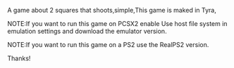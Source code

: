 A game about 2 squares that shoots,simple,This game is maked in Tyra,

NOTE:If you want to run this game on PCSX2 enable Use host file system in emulation settings and download the emulator version.

NOTE:If you want to run this game on a PS2 use the RealPS2 version.

Thanks!
